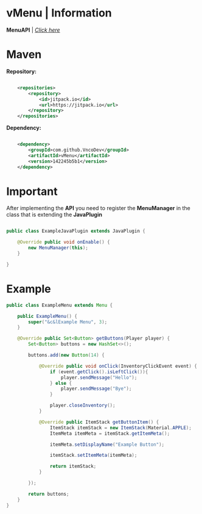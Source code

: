 # vMenu | Information
 **MenuAPI** | *[Click here](https://discord.vnco.club)*

# Maven

**Repository:**

```xml

	<repositories>
		<repository>
		    <id>jitpack.io</id>
		    <url>https://jitpack.io</url>
		</repository>
	</repositories>

```

**Dependency:**

```xml

	<dependency>
	    <groupId>com.github.VncoDev</groupId>
	    <artifactId>vMenu</artifactId>
	    <version>142245b5b1</version>
	</dependency>

```

# Important

After implementing the **API** you need to register the **MenuManager** in the class that is extending the **JavaPlugin**

```java

public class ExampleJavaPlugin extends JavaPlugin {

    @Override public void onEnable() {
        new MenuManager(this);
    }

}

```

# Example

``` java
public class ExampleMenu extends Menu {

    public ExampleMenu() {
        super("&c&lExample Menu", 3);
    }

    @Override public Set<Button> getButtons(Player player) {
        Set<Button> buttons = new HashSet<>();

        buttons.add(new Button(14) {

            @Override public void onClick(InventoryClickEvent event) {
                if (event.getClick().isLeftClick()){
                    player.sendMessage("Hello");
                } else {
                    player.sendMessage("Bye");
                }

                player.closeInventory();
            }

            @Override public ItemStack getButtonItem() {
                ItemStack itemStack = new ItemStack(Material.APPLE);
                ItemMeta itemMeta = itemStack.getItemMeta();

                itemMeta.setDisplayName("Example Button");

                itemStack.setItemMeta(itemMeta);

                return itemStack;
            }

        });

        return buttons;
    }
}
```

